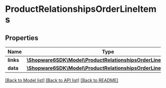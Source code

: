 # ProductRelationshipsOrderLineItems

## Properties
Name | Type | Description | Notes
------------ | ------------- | ------------- | -------------
**links** | [**\Shopware6SDK\Model\ProductRelationshipsOrderLineItemsLinks**](ProductRelationshipsOrderLineItemsLinks.md) |  | [optional] 
**data** | [**\Shopware6SDK\Model\ProductRelationshipsOrderLineItemsData[]**](ProductRelationshipsOrderLineItemsData.md) |  | [optional] 

[[Back to Model list]](../../README.md#documentation-for-models) [[Back to API list]](../../README.md#documentation-for-api-endpoints) [[Back to README]](../../README.md)

